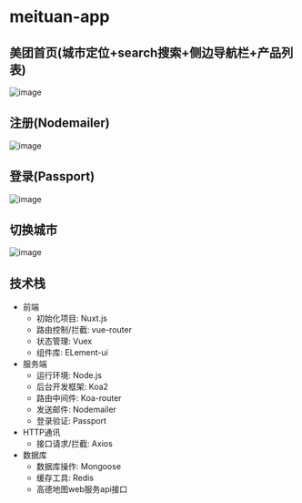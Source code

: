 # meituan-app
## 美团首页(城市定位+search搜索+侧边导航栏+产品列表)
![image](https://github.com/zhanglichun333/meituan/blob/master/assets/img/all.gif)
 ## 注册(Nodemailer)
 ![image](https://github.com/zhanglichun333/meituan/blob/master/assets/img/注册.gif)
 ## 登录(Passport)
 ![image](https://github.com/zhanglichun333/meituan/blob/master/assets/img/登录.gif)
 ## 切换城市
 ![image](https://github.com/zhanglichun333/meituan/blob/master/assets/img/切换城市.gif)
## 技术栈
- 前端
  + 初始化项目: Nuxt.js
  + 路由控制/拦截: vue-router
  + 状态管理: Vuex
  + 组件库: ELement-ui
- 服务端
  + 运行环境: Node.js
  + 后台开发框架: Koa2
  + 路由中间件: Koa-router
  + 发送邮件: Nodemailer
  + 登录验证: Passport
- HTTP通讯
  + 接口请求/拦截: Axios
- 数据库
  + 数据库操作: Mongoose
  + 缓存工具: Redis
  + 高德地图web服务api接口
